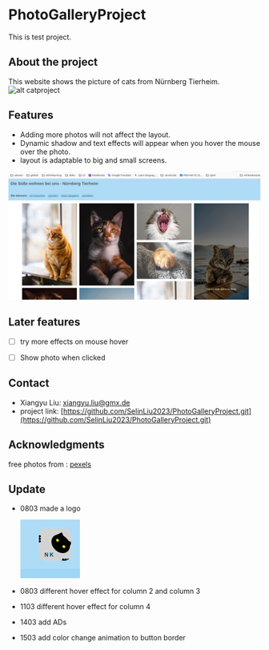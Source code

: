 # PhotoGalleryProject
This is test project.

## About the project
This website shows the picture of cats from Nürnberg Tierheim.
![alt catproject](/assets/Untitled%20‑%20Made%20with%20FlexClip.gif)



## Features
- Adding more photos will not affect the layout.
- Dynamic shadow and text effects will appear when you hover the mouse over the photo.
- layout is adaptable to big and small screens.


![alt cats for big screen](/assets/Screenshot%20from%202024-03-07%2012-56-01.png)


## Later features
- [ ] try more effects on mouse hover
- [ ] Show photo when clicked


## Contact
- Xiangyu Liu:
xiangyu.liu@gmx.de
- project link:
[https://github.com/SelinLiu2023/PhotoGalleryProject.git](https://github.com/SelinLiu2023/PhotoGalleryProject.git)

## Acknowledgments
free photos from :
[pexels](https://www.pexels.com/search/cat/)

## Update
- 0803 made a logo

    ![alt logo](/assets/Screenshot%20from%202024-03-08%2008-58-11.png)
- 0803 different hover effect for column 2 and column 3
- 1103 different hover effect for column 4
- 1403 add ADs 
- 1503 add color change animation to button border
